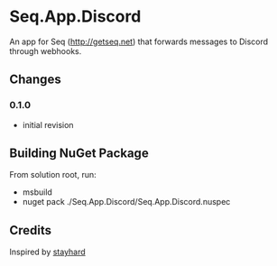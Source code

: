 # Seq.App.Discord

An app for Seq (http://getseq.net) that forwards messages to Discord through webhooks.

## Changes

### 0.1.0

- initial revision

## Building NuGet Package

From solution root, run:

- msbuild
- nuget pack ./Seq.App.Discord/Seq.App.Discord.nuspec

## Credits

Inspired by [stayhard](https://github.com/stayhard/Seq.App.HipChat)